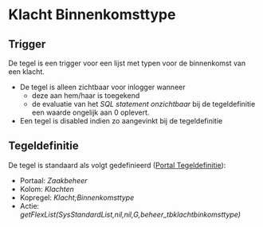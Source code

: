 # Klacht Binnenkomsttype

## Trigger

De tegel is een trigger voor een lijst met typen voor de binnenkomst van een klacht.

* De tegel is alleen zichtbaar voor inlogger wanneer
  * deze aan hem/haar is toegekend
  * de evaluatie van het *SQL statement onzichtbaar* bij de tegeldefinitie een waarde ongelijk aan 0 oplevert.
* Een tegel is disabled indien zo aangevinkt bij de tegeldefinitie

## Tegeldefinitie

De tegel is standaard als volgt gedefinieerd ([Portal Tegeldefinitie](/docs/instellen_inrichten/portaldefinitie/portal_tegel.md)):

* Portaal: *Zaakbeheer*
* Kolom: *Klachten*
* Kopregel: *Klacht;Binnenkomsttype*
* Actie: *getFlexList(SysStandardList,nil,nil,G,beheer_tbklachtbinkomsttype)*
